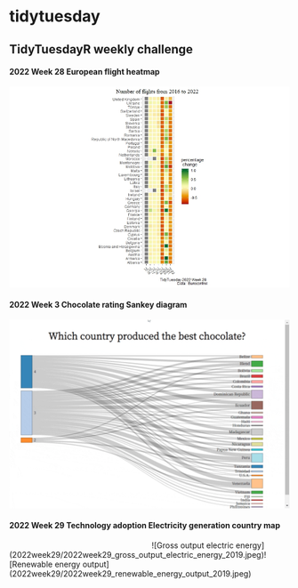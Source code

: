 # tidytuesday
## TidyTuesdayR weekly challenge

#### 2022 Week 28 European flight heatmap
![European flight heatmap](2022week28/2022week28.jpeg)

#### 2022 Week 3 Chocolate rating Sankey diagram
![chocolate rating sankey diagram](2022week3/2022week3-Sankey.gif)

#### 2022 Week 29 Technology adoption Electricity generation country map
<img width = 50%>
![Gross output electric energy](2022week29/2022week29_gross_output_electric_energy_2019.jpeg)![Renewable energy output](2022week29/2022week29_renewable_energy_output_2019.jpeg)
